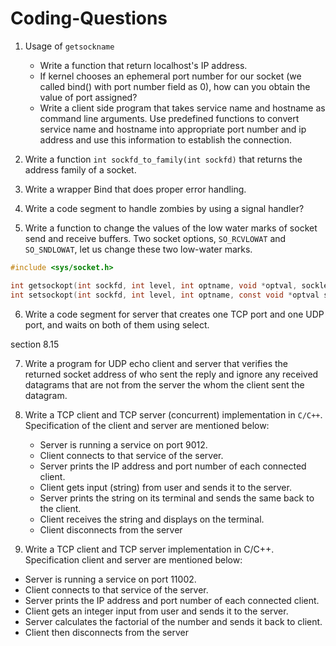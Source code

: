 # Coding-Questions

1. Usage of `getsockname`

   - Write a function that return localhost's IP address.
   - If kernel chooses an ephemeral port number for our socket (we called bind() with port number field as 0), how can you obtain the value of port assigned?
   - Write a client side program that takes service name and hostname as command line arguments. Use predefined functions to convert service name and hostname into appropriate port number and ip address and use this information to establish the connection.

2. Write a function `int sockfd_to_family(int sockfd)` that returns the address family of a socket.

3. Write a wrapper Bind that does proper error handling.

4. Write a code segment to handle zombies by using a signal handler?

5. Write a function to change the values of the low water marks of socket send and receive buffers.
Two socket options, `SO_RCVLOWAT` and `SO_SNDLOWAT`, let us change these two low-water marks.
```c
#include <sys/socket.h>

int getsockopt(int sockfd, int level, int optname, void *optval, socklen_t *optlen);
int setsockopt(int sockfd, int level, int optname, const void *optval socklen_t optlen);

```

6. Write a code segment for server that creates one TCP port and one UDP port, and waits on both of them using select. 

section 8.15

7. Write a program for UDP echo client and server that verifies the returned socket address of who sent the reply and ignore any received datagrams that are not from the server the whom the client sent the datagram.

8. Write a TCP client and TCP server (concurrent) implementation in `C/C++`.
   Specification of the client and server are mentioned below:

   - Server is running a service on port 9012.
   - Client connects to that service of the server.
   - Server prints the IP address and port number of each connected client.
   - Client gets input (string) from user and sends it to the server.
   - Server prints the string on its terminal and sends the same back to the client.
   - Client receives the string and displays on the terminal.
   - Client disconnects from the server

9.  Write a TCP client and TCP server implementation in C/C++. Specification client and server are mentioned below:

   - Server is running a service on port 11002.
   - Client connects to that service of the server.
   - Server prints the IP address and port number of each connected client.
   - Client gets an integer input from user and sends it to the server.
   - Server calculates the factorial of the number and sends it back to client.
   - Client then disconnects from the server
